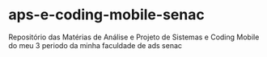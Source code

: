# aps-e-coding-mobile-senac
Repositório das Matérias de Análise e Projeto de Sistemas e Coding Mobile do meu 3 periodo da minha faculdade de ads senac
